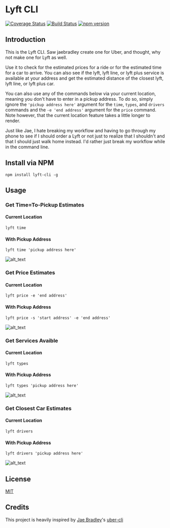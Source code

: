 # Lyft CLI
[![Coverage Status](https://coveralls.io/repos/github/djchie/lyft-cli/badge.svg?branch=master)](https://coveralls.io/github/djchie/lyft-cli?branch=master)
[![Build Status](https://travis-ci.org/djchie/lyft-cli.svg?branch=master)](https://travis-ci.org/djchie/lyft-cli)
[![npm version](https://badge.fury.io/js/lyft-cli.svg)](https://badge.fury.io/js/lyft-cli)

## Introduction

This is the Lyft CLI. Saw jaebradley create one for Uber, and thought, why not make one for Lyft as well.

Use it to check for the estimated prices for a ride or for the estimated time for a car to arrive. You can also see if the lyft, lyft line, or lyft plus service is available at your address and get the estimated distance of the closest lyft, lyft line, or lyft plus car.

You can also use any of the commands below via your current location, meaning you don't have to enter in a pickup address. To do so, simply ignore the `'pickup address here'` argument for the `time`, `types`, and `drivers` commands and the `-e 'end address'` argument for the `price` command. Note however, that the current location feature takes a little longer to render.

Just like Jae, I hate breaking my workflow and having to go through my phone to see if I should order a Lyft or not just to realize that I shouldn't and that I should just walk home instead. I'd rather just break my workflow while in the command line. 

## Install via NPM

```
npm install lyft-cli -g
```

## Usage

### Get Time=To-Pickup Estimates

#### Current Location

```
lyft time
```

#### With Pickup Address

```
lyft time 'pickup address here'
```

![alt_text](http://imgur.com/UPLOADIMG!!!.png)

### Get Price Estimates

#### Current Location

```
lyft price -e 'end address'
```

#### With Pickup Address

```
lyft price -s 'start address' -e 'end address'
```

![alt_text](http://imgur.com/UPLOADIMG!!!.png)

### Get Services Avaible

#### Current Location

```
lyft types
```

#### With Pickup Address

```
lyft types 'pickup address here'
```

![alt_text](http://imgur.com/UPLOADIMG!!!.png)

### Get Closest Car Estimates

#### Current Location

```
lyft drivers
```

#### With Pickup Address

```
lyft drivers 'pickup address here'
```

![alt_text](http://imgur.com/UPLOADIMG!!!.png)

## License

[MIT](LICENSE.md)

## Credits

This project is heavily inspired by [Jae Bradley](https://github.com/jaebradley)'s [uber-cli](https://github.com/jaebradley/uber-cli)
